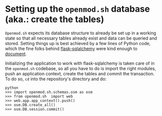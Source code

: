 # Setting up the `openmod.sh` database (aka.: create the tables)

`Openmod.sh` expects its database structure to already be set up in a
working state so that all necessary tables already exist and data can be
queried and stored. Setting things up is best achieved by a few lines of
Python code, which the fine folks behind [flask-sqlalchemy][0] were
kind enough to [document][1].

Initializing the application to work with flask-sqlalchemy is taken care
of in the `openmod.sh` codebase, so all you have to do is import the
right modules, push an application context, create the tables and commit
the transaction. To do so, `cd` into the repository's directory and do:

  ```
  python
  >>> import openmod.sh.schemas.osm as osm
  >>> from openmod.sh  import web
  >>> web.app.app_context().push()
  >>> osm.DB.create_all()
  >>> osm.DB.session.commit()
  ```

[0]: http://flask-sqlalchemy.pocoo.org/2.1/
[1]: http://flask-sqlalchemy.pocoo.org/2.1/contexts/#introduction-into-contexts

